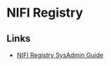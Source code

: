 # NIFI Registry

## Links

* [NIFI Registry SysAdmin Guide](https://nifi.apache.org/docs/nifi-registry-docs/html/administration-guide.html#database-properties)
